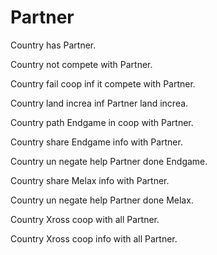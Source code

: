 # Partner

Country has Partner.

Country not compete with Partner.

Country fail coop inf it compete with Partner.

Country land increa inf Partner land increa.

Country path Endgame in coop with Partner.

Country share Endgame info with Partner.

Country un negate help Partner done Endgame.

Country share Melax info with Partner.

Country un negate help Partner done Melax.

Country Xross coop with all Partner.

Country Xross coop info with all Partner.